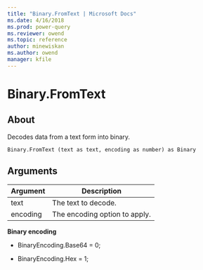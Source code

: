 ```yaml
---
title: "Binary.FromText | Microsoft Docs"
ms.date: 4/16/2018
ms.prod: power-query
ms.reviewer: owend
ms.topic: reference
author: minewiskan
ms.author: owend
manager: kfile
---
```

# Binary.FromText

  
## About  
Decodes data from a text form into binary.  
  
```  
Binary.FromText (text as text, encoding as number) as Binary  
```  
  
## Arguments  
  
|Argument|Description|  
|------------|---------------|  
|text|The text to decode.|  
|encoding|The encoding option to apply.|  
  
**Binary encoding**  
  
-   BinaryEncoding.Base64 = 0;  
  
-   BinaryEncoding.Hex = 1;  
  
